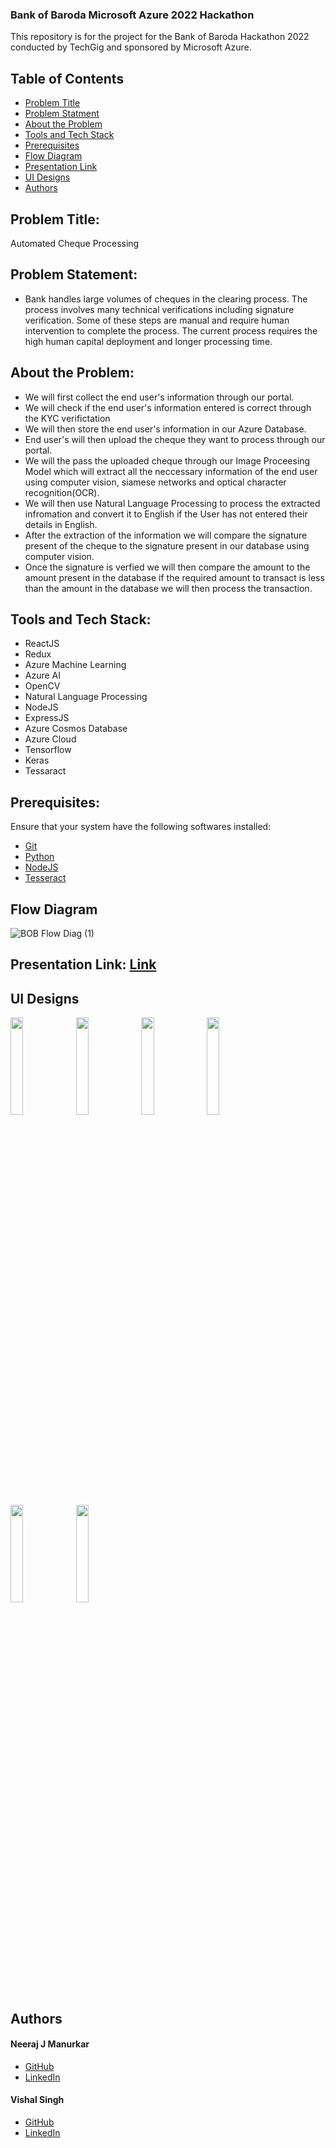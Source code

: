 ### Bank of Baroda Microsoft Azure 2022 Hackathon

This repository is for the project for the Bank of Baroda Hackathon 2022 conducted by TechGig and sponsored by Microsoft Azure.

## Table of Contents
- [Problem Title](#problem-title)
- [Problem Statment](#problem-statement)
- [About the Problem](#about-the-problem)
- [Tools and Tech Stack](#tools-and-tech-stack)
- [Prerequisites](#prerequisites)
- [Flow Diagram](#flow-diagram)
- [Presentation Link](#presentation-link)
- [UI Designs](#ui-designs)
- [Authors](#authors)

## Problem Title:
Automated Cheque Processing

## Problem Statement:
* Bank handles large volumes of cheques in the clearing process. The process involves many technical verifications including signature verification. Some of these steps are manual and require human intervention to complete the process. The current process requires the high human capital deployment and longer processing time.

## About the Problem:
* We will first collect the end user's information through our portal.
* We will check if the end user's information entered is correct through the KYC verifictation
* We will then store the end user's information in our Azure Database.
* End user's will then upload the cheque they want to process through our portal.
* We will the pass the uploaded cheque through our Image Proceesing Model which will extract all the neccessary information of the end user using computer vision, siamese networks and optical character recognition(OCR).
* We will then use Natural Language Processing to process the extracted infromation and convert it to English if the User has not entered their details in English.
* After the extraction of the information we will compare the signature present of the cheque to the signature present in our database using computer vision.
* Once the signature is verfied we will then compare the amount to the amount present in the database if the required amount to transact is less than the amount in the database we will then process the transaction.

## Tools and Tech Stack:
* ReactJS
* Redux
* Azure Machine Learning
* Azure AI
* OpenCV
* Natural Language Processing
* NodeJS
* ExpressJS
* Azure Cosmos Database
* Azure Cloud
* Tensorflow
* Keras
* Tessaract

## Prerequisites:

Ensure that your system have the following softwares
installed:

- [Git](https://git-scm.com/downloads)
- [Python](https://www.python.org/downloads/)
- [NodeJS](https://nodejs.org/en/download/)
- [Tesseract](https://tesseract-ocr.github.io/)

## Flow Diagram
![BOB Flow Diag (1)](https://user-images.githubusercontent.com/50861092/191328464-f7b2866e-754b-4d86-98dc-2fc4399fa82e.png)

## Presentation Link: [Link](https://www.canva.com/design/DAFMvdneAEg/WsOTDa24USuewpJUID840w/view?utm_content=DAFMvdneAEg&utm_campaign=designshare&utm_medium=link&utm_source=publishpresent)

## UI Designs

<p float="left">
  <img src = "https://user-images.githubusercontent.com/50861092/191314811-b6eff532-c93e-400e-a894-9ad53afea468.svg" width = 20% height = 20%>
  <img src = "https://user-images.githubusercontent.com/71393033/191317212-ae020a7a-6616-4463-a395-868750ff6a89.svg" width = 20% height = 20%>
  <img src = "https://user-images.githubusercontent.com/71393033/191318210-cf9d0955-b18c-4a0a-9fe4-63caf73595b0.svg" width = 20% height = 20%>
  <img src = "https://user-images.githubusercontent.com/71393033/191318413-589a17f6-244c-4e10-9ff1-ebe50821ec58.svg" width = 20% height = 20%>
  <img src = "https://user-images.githubusercontent.com/71393033/191318503-c5cf9cf3-6323-4dc9-a882-7e0c772fb8e9.svg" width = 20% height = 20%>
  <img src = "https://user-images.githubusercontent.com/71393033/191318574-3cda5cc4-35ee-47ee-b60b-4899d6511f6d.svg" width = 20% height = 20%>
  
</p>


## Authors

#### Neeraj J Manurkar
* [GitHub](https://github.com/Neerajjr11)
* [LinkedIn](https://www.linkedin.com/in/neeraj-j-manurkar-64372b212/)

#### Vishal Singh
* [GitHub](https://github.com/vishalsinghhh)
* [LinkedIn](https://www.linkedin.com/in/vishal-singh-2046841b7)
